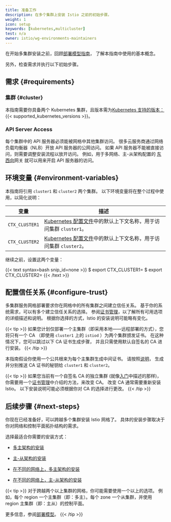 ```yaml
---
title: 准备工作
description: 在多个集群上安装 Istio 之前的初始步骤。
weight: 1
icon: setup
keywords: [kubernetes,multicluster]
test: n/a
owner: istio/wg-environments-maintainers
---
```

在开始多集群安装之前，回顾[部署模型指南](/zh/docs/ops/deployment/deployment-models)，
了解本指南中使用的基本概念。

另外，检查需求并执行以下初始步骤。

## 需求 {#requirements}

### 集群 {#cluster}

本指南需要你具备两个 Kubernetes 集群，且版本需为[Kubernetes 支持的版本：](/zh/docs/releases/supported-releases#support-status-of-istio-releases){{< supported_kubernetes_versions >}}。

### API Server Access

每个集群中的 API 服务器必须能被网格中其他集群访问。
很多云服务商通过网络负载均衡器（NLB）开放 API 服务器的公网访问。
如果 API 服务器不能被直接访问，则需要调整安装流程以放开访问。
例如，用于多网络、主-从架构配置的
[东西向](https://en.wikipedia.org/wiki/East-west_traffic)网关
就可以用来开启 API 服务器的访问。

## 环境变量 {#environment-variables}

本指南将引用 `cluster1` 和 `cluster2` 两个集群。
以下环境变量将在整个过程中使用，以简化说明：

变量 | 描述
-------- | -----------
`CTX_CLUSTER1` | [Kubernetes 配置文件](https://kubernetes.io/zh-cn/docs/tasks/access-application-cluster/configure-access-multiple-clusters/)中的默认上下文名称，用于访问集群 `cluster1`。
`CTX_CLUSTER2` | [Kubernetes 配置文件](https://kubernetes.io/zh-cn/docs/tasks/access-application-cluster/configure-access-multiple-clusters/)中的默认上下文名称，用于访问集群 `cluster2`。

继续之前，设置这两个变量：

{{< text syntax=bash snip_id=none >}}
$ export CTX_CLUSTER1=<your cluster1 context>
$ export CTX_CLUSTER2=<your cluster2 context>
{{< /text >}}

## 配置信任关系 {#configure-trust}

多集群服务网格部署要求你在网格中的所有集群之间建立信任关系。
基于你的系统需求，可以有多个建立信任关系的选择。
参阅[证书管理](/zh/docs/tasks/security/cert-management/)，以了解所有可用选项的详细描述和说明。
根据你选择的方式，Istio 的安装说明可能略有变化。

{{< tip >}}
如果您计划仅部署一个主集群（即采用本地——远程部署的方式），您将只有一个 CA
（即使用 `cluster1` 上的 `istiod` ）为两个集群颁发证书。
在这种情况下，您可以跳过以下 CA 证书生成步骤，
并且只需使用默认自签名的 CA 进行安装。
{{< /tip >}}

本指南假设你使用一个公共根来为每个主集群生成中间证书。
请按照[说明](/zh/docs/tasks/security/cert-management/plugin-ca-cert/)，
生成并分别推送 CA 证书的秘钥给 `cluster1` 和 `cluster2`。

{{< tip >}}
如果您当前有一个自签名 CA 的独立集群
(就像[入门](/zh/docs/setup/getting-started/)中描述的那样)，
你需要用一个[证书管理](/zh/docs/tasks/security/cert-management/)中介绍的方法，来改变 CA。
改变 CA 通常需要重新安装 Istio。
以下安装说明可能必须根据你对 CA 的选择进行更改。
{{< /tip >}}

## 后续步骤 {#next-steps}

你现在已经准备好，可以跨越多个集群安装 Istio 网格了。
具体的安装步骤取决于你对网络和控制平面拓扑结构的需求。

选择最适合你需要的安装方式：

- [多主架构的安装](/zh/docs/setup/install/multicluster/multi-primary)

- [主-从架构的安装](/zh/docs/setup/install/multicluster/primary-remote)

- [在不同的网络上，多主架构的安装](/zh/docs/setup/install/multicluster/multi-primary_multi-network)

- [在不同的网络上，主-从架构的安装](/zh/docs/setup/install/multicluster/primary-remote_multi-network)

{{< tip >}}
对于跨越两个以上集群的网格，你可能需要使用一个以上的选项。
例如，每个 region 一个主集群（即：多主）。每个 zone 一个从集群，并使用 region 主集群（即：主从）的控制平面。

更多信息，参阅[部署模型](/zh/docs/ops/deployment/deployment-models)。
{{< /tip >}}
